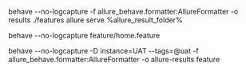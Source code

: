 behave --no-logcapture -f allure_behave.formatter:AllureFormatter -o results ./features
allure serve %allure_result_folder%

behave --no-logcapture feature/home.feature

behave --no-logcapture -D instance=UAT --tags=@uat -f allure_behave.formatter:AllureFormatter -o allure-results feature